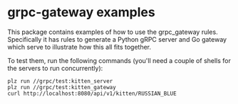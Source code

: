 grpc-gateway examples
=====================

This package contains examples of how to use the grpc_gateway rules.
Specifically it has rules to generate a Python gRPC server and Go gateway
which serve to illustrate how this all fits together.

To test them, run the following commands (you'll need a couple of shells for
the servers to run concurrently):
```
plz run //grpc/test:kitten_server
plz run //grpc/test:kitten_gateway
curl http://localhost:8080/api/v1/kitten/RUSSIAN_BLUE
```
